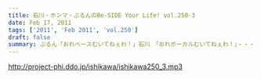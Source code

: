 ```yaml
---
title: 石川・ホンマ・ぶるんのBe-SIDE Your Life! vol.250-3
date: Feb 17, 2011
tags: ['2011', 'Feb 2011', 'vol.250']
draft: false
summary: ぶるん「おれベースむいてねぇわ！」石川　「おれボーカルむいてねぇわ！」・・・スタジオに入ってくるなり早くも決断を下す２人！NAMAE
---
```


http://project-phi.ddo.jp/ishikawa/ishikawa250_3.mp3
